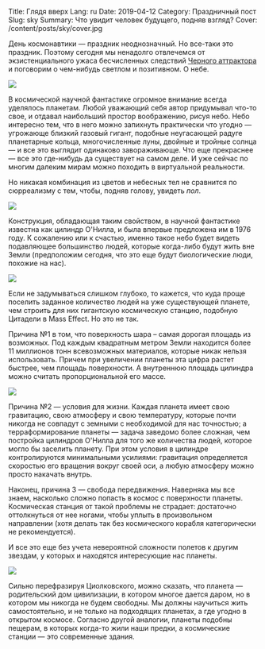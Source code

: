 Title: Глядя вверх
Lang: ru
Date: 2019-04-12
Category: Праздничный пост
Slug: sky
Summary: Что увидит человек будущего, подняв взгляд?
Cover: /content/posts/sky/cover.jpg

День космонавтики — праздник неоднозначный. Но все-таки это праздник. Поэтому сегодня мы ненадолго отвлечемся от экзистенциального ужаса бесчисленных следствий [Черного аттрактора](black-attractor.html) и поговорим о чем-нибудь светлом и позитивном. О небе.

![]({static}1.jpg)

В космической научной фантастике огромное внимание всегда уделялось планетам. Любой уважающий себя автор придумывал что-то свое, и отдавал наибольший простор воображению, рисуя небо. Небо интересно тем, что в него можно запихнуть практически что угодно — угрожающе близкий газовый гигант, подобные неугасающей радуге планетарные кольца, многочисленные луны, двойные и тройные солнца — и все это выглядит одинаково завораживающе. Что еще прекраснее — все это где-нибудь да существует на самом деле. И уже сейчас по многим далеким мирам можно походить в виртуальной реальности.

Но никакая комбинация из цветов и небесных тел не сравнится по сюрреализму с тем, чтобы, подняв голову, увидеть *пол*.

![]({static}2.png)

Конструкция, обладающая таким свойством, в научной фантастике известна как цилиндр О'Нилла, и была впервые предложена им в 1976 году. К сожалению или к счастью, именно такое небо будет видеть подавляющее большинство людей, которые когда-либо будут жить вне Земли (предположим сегодня, что это еще будут биологические люди, похожие на нас).

![]({static}3.jpg)

Если не задумываться слишком глубоко, то кажется, что куда проще поселить заданное количество людей на уже существующей планете, чем строить для них гигантскую космическую станцию, подобную Цитадели в Mass Effect. Но это не так.

Причина №1 в том, что поверхность шара – самая дорогая площадь из возможных. Под каждым квадратным метром Земли находится более 11 миллионов тонн всевозможных материалов, которые никак нельзя использовать. Причем при увеличении планеты эта цифра растет быстрее, чем площадь поверхности. А внутреннюю площадь цилиндра можно считать пропорциональной его массе.

![]({static}surfacecost.png)

Причина №2 — условия для жизни. Каждая планета имеет свою гравитацию, свою атмосферу и свою температуру, которые почти никогда не совпадут с земными с необходимой для нас точностью; а терраформирование планеты — задача заведомо более сложная, чем постройка цилиндров О'Нилла для того же количества людей, которое могло бы заселить планету. При этом условия в цилиндре контролируются минимальными усилиями: гравитация определяется скоростью его вращения вокруг своей оси, а любую атмосферу можно просто накачать внутрь.

Наконец, причина 3 — свобода передвижения. Наверняка мы все знаем, насколько сложно попасть в космос с поверхности планеты. Космическая станция от такой проблемы не страдает: достаточно оттолкнуться от нее ногами, чтобы уплыть в произвольном направлении (хотя делать так без космического корабля категорически не рекомендуется).

И все это еще без учета невероятной сложности полетов к другим звездам, у которых и находятся интересующие нас планеты.

![]({static}5.jpg)

Сильно перефразируя Циолковского, можно сказать, что планета — родительский дом цивилизации, в котором многое дается даром, но в котором мы никогда не будем свободны. Мы должны научиться жить самостоятельно, и не только на подходящих планетах, а где угодно в открытом космосе. Согласно другой аналогии, планеты подобны пещерам, в которых когда-то жили наши предки, а космические станции — это современные здания.
<!--stackedit_data:
eyJoaXN0b3J5IjpbMTAyODY0MjU0MiwtNjA3OTU2NTUsNjgzMT
cxMzEsMTU0MzI2NjczMCwtMjAyMTkwOTMyXX0=
-->